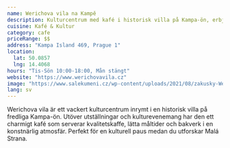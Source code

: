 ```yaml
---
name: Werichova vila na Kampě
description: Kulturcentrum med kafé i historisk villa på Kampa-ön, erbjuder kaffe, lätta måltider och kulturevenemang
cuisine: Kafé & Kultur
category: cafe
priceRange: $$
address: "Kampa Island 469, Prague 1"
location:
  lat: 50.0857
  lng: 14.4068
hours: "Tis-Sön 10:00-18:00, Mån stängt"
website: "https://www.werichovavila.cz"
image: "https://www.salekumeni.cz/wp-content/uploads/2021/08/zakusky-Werichova-vila.jpg"
lang: sv
---
```


Werichova vila är ett vackert kulturcentrum inrymt i en historisk villa på fredliga Kampa-ön. Utöver utställningar och kulturevenemang har den ett charmigt kafé som serverar kvalitetskaffe, lätta måltider och bakverk i en konstnärlig atmosfär. Perfekt för en kulturell paus medan du utforskar Malá Strana.